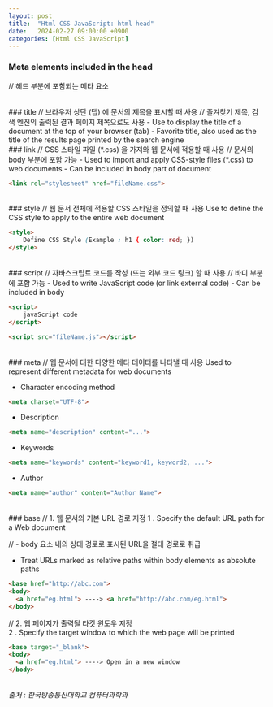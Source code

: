 ```yaml
---
layout: post
title:  "Html CSS JavaScript: html head"
date:   2024-02-27 09:00:00 +0900
categories: [Html CSS JavaScript]
---
```


### Meta elements included in the head   
// 헤드 부분에 포함되는 메타 요소   
   
<br />
### title   
// 브라우저 상단 (탭) 에 문서의 제목을 표시할 때 사용   
// 즐겨찾기 제목, 검색 엔진의 출력된 결과 페이지 제목으로도 사용   
- Use to display the title of a document at the top of your browser (tab)   
- Favorite title, also used as the title of the results page printed by the search engine   
   
<br />
### link   
// CSS 스타일 파일 (*.css) 을 가져와 웹 문서에 적용할 때 사용   
// 문서의 body 부분에 포함 가능   
- Used to import and apply CSS-style files (*.css) to web documents   
- Can be included in body part of document   
   
```html
<link rel="stylesheet" href="fileName.css">
``` 
   
<br />
### style   
// 웹 문서 전체에 적용할 CSS 스타일을 정의할 때 사용   
Use to define the CSS style to apply to the entire web document   
   
```html
<style>
    Define CSS Style (Example : h1 { color: red; })
</style>
```
   
<br />
### script   
// 자바스크립트 코드를 작성 (또는 외부 코드 링크) 할 때 사용   
// 바디 부분에 포함 가능   
- Used to write JavaScript code (or link external code)   
- Can be included in body   
   
```html
<script>
    javaScript code
</script>
```
   
```html
<script src="fileName.js"></script>
```
   
<br />
### meta   
// 웹 문서에 대한 다양한 메타 데이터를 나타낼 때 사용   
Used to represent different metadata for web documents   
   
- Character encoding method   
   
```html
<meta charset="UTF-8">
```
- Description
   
```html
<meta name="description" content="...">
```
   
- Keywords
   
```html
<meta name="keywords" content="keyword1, keyword2, ...">
```
   
- Author   
   
```html
<meta name="author" content="Author Name">
```
   
<br />
### base   
// 1. 웹 문서의 기본 URL 경로 지정   
1 . Specify the default URL path for a Web document   
   
// - body 요소 내의 상대 경로로 표시된 URL을 절대 경로로 취급   
  - Treat URLs marked as relative paths within body elements as absolute paths   
   
```html
<base href="http://abc.com">
<body>
  <a href="eg.html"> ----> <a href="http://abc.com/eg.html">
</body>
```
   
// 2. 웹 페이지가 출력될 타깃 윈도우 지정   
2 . Specify the target window to which the web page will be printed   
   
```html
<base target="_blank">
<body>
  <a href="eg.html"> ----> Open in a new window
</body>
```
   
<br />
<cite>출처 : 한국방송통신대학교 컴퓨터과학과</cite>
